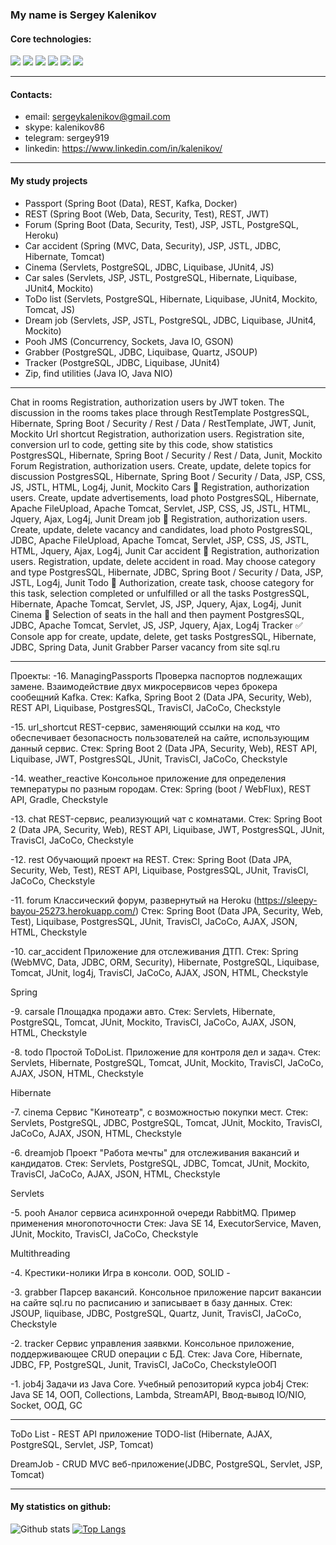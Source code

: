 ### My name is Sergey Kalenikov

#### Core technologies:

![](https://img.shields.io/badge/java-%3E%3D%208%20-orange) ![](https://img.shields.io/badge/Spring-%3E%3D%205.0-brightgreen) ![](https://img.shields.io/badge/maven-3-green) ![](https://img.shields.io/badge/postgres-8-blue) ![](https://img.shields.io/badge/Hibernate-%3E%3D%205.0-yellowgreen) ![](https://img.shields.io/badge/Travis-CI-brightgreen) 

---

#### Contacts:

* email: sergeykalenikov@gmail.com
* skype: kalenikov86
* telegram: sergey919
* linkedin: https://www.linkedin.com/in/kalenikov/ 

---

#### My study projects
- Passport (Spring Boot (Data), REST, Kafka, Docker)
- REST (Spring Boot (Web, Data, Security, Test), REST, JWT)
- Forum (Spring Boot (Data, Security, Test), JSP, JSTL, PostgreSQL, Heroku)
- Car accident (Spring (MVC, Data, Security), JSP, JSTL, JDBC, Hibernate, Tomcat)
- Cinema (Servlets, PostgreSQL, JDBC, Liquibase, JUnit4, JS)
- Car sales (Servlets, JSP, JSTL, PostgreSQL, Hibernate, Liquibase, JUnit4, Mockito)
- ToDo list (Servlets, PostgreSQL, Hibernate, Liquibase, JUnit4, Mockito, Tomcat, JS)
- Dream job (Servlets, JSP, JSTL, PostgreSQL, JDBC, Liquibase, JUnit4, Mockito)
- Pooh JMS (Concurrency, Sockets, Java IO, GSON)
- Grabber (PostgreSQL, JDBC, Liquibase, Quartz, JSOUP)
- Tracker (PostgreSQL, JDBC, Liquibase, JUnit4)
- Zip, find utilities (Java IO, Java NIO)

---
Chat in rooms
Registration, authorization users by JWT token. The discussion in the rooms takes place through RestTemplate
PostgresSQL, Hibernate, Spring Boot / Security / Rest / Data / RestTemplate, JWT, Junit, Mockito
Url shortcut
Registration, authorization users. Registration site, conversion url to code, getting site by this code, show statistics
PostgresSQL, Hibernate, Spring Boot / Security / Rest / Data, Junit, Mockito
Forum
Registration, authorization users. Create, update, delete topics for discussion
PostgresSQL, Hibernate, Spring Boot / Security / Data, JSP, CSS, JS, JSTL, HTML, Log4j, Junit, Mockito
Cars 🚗
Registration, authorization users. Create, update advertisements, load photo
PostgresSQL, Hibernate, Apache FileUpload, Apache Tomcat, Servlet, JSP, CSS, JS, JSTL, HTML, Jquery, Ajax, Log4j, Junit
Dream job 🏢
Registration, authorization users. Create, update, delete vacancy and candidates, load photo
PostgresSQL, JDBC, Apache FileUpload, Apache Tomcat, Servlet, JSP, CSS, JS, JSTL, HTML, Jquery, Ajax, Log4j, Junit
Car accident 🚓
Registration, authorization users. Registration, update, delete accident in road. May choose category and type
PostgresSQL, Hibernate, JDBC, Spring Boot / Security / Data, JSP, JSTL, Log4j, Junit
Todo 📗
Authorization, create task, choose category for this task, selection completed or unfulfilled or all the tasks
PostgresSQL, Hibernate, Apache Tomcat, Servlet, JS, JSP, Jquery, Ajax, Log4j, Junit
Cinema 🎦
Selection of seats in the hall and then payment
PostgresSQL, JDBC, Apache Tomcat, Servlet, JS, JSP, Jquery, Ajax, Log4j
Tracker ✅
Console app for create, update, delete, get tasks
PostgresSQL, Hibernate, JDBC, Spring Data, Junit
Grabber
Parser vacancy from site sql.ru

---

Проекты:
-16. ManagingPassports Проверка паспортов подлежащих замене. Взаимодействие двух микросервисов через брокера сообещний Kafka. Стек: Kafka, Spring Boot 2 (Data JPA, Security, Web), REST API, Liquibase, PostgresSQL, TravisCI, JaCoCo, Checkstyle

-15. url_shortcut REST-сервис, заменяющий ссылки на код, что обеспечивает безопасность пользователей на сайте, использующим данный сервис. Стек: Spring Boot 2 (Data JPA, Security, Web), REST API, Liquibase, JWT, PostgresSQL, JUnit, TravisCI, JaCoCo, Checkstyle

-14. weather_reactive Консольное приложение для определения температуры по разным городам. Стек: Spring (boot / WebFlux), REST API, Gradle, Checkstyle

-13. chat REST-сервис, реализующий чат c комнатами. Стек: Spring Boot 2 (Data JPA, Security, Web), REST API, Liquibase, JWT, PostgresSQL, JUnit, TravisCI, JaCoCo, Checkstyle

-12. rest Обучающий проект на REST. Стек: Spring Boot (Data JPA, Security, Web, Test), REST API, Liquibase, PostgresSQL, JUnit, TravisCI, JaCoCo, Checkstyle

-11. forum Классический форум, развернутый на Heroku (https://sleepy-bayou-25273.herokuapp.com/) Стек: Spring Boot (Data JPA, Security, Web, Test), Liquibase, PostgresSQL, JUnit, TravisCI, JaCoCo, AJAX, JSON, HTML, Checkstyle

-10. car_accident Приложение для отслеживания ДТП. Стек: Spring (WebMVC, Data, JDBC, ORM, Security), Hibernate, PostgreSQL, Liquibase, Tomcat, JUnit, log4j, TravisCI, JaCoCo, AJAX, JSON, HTML, Checkstyle

Spring

-9. carsale Площадка продажи авто. Стек: Servlets, Hibernate, PostgreSQL, Tomcat, JUnit, Mockito, TravisCI, JaCoCo, AJAX, JSON, HTML, Checkstyle

-8. todo Простой ToDoList. Приложение для контроля дел и задач. Стек: Servlets, Hibernate, PostgreSQL, Tomcat, JUnit, Mockito, TravisCI, JaCoCo, AJAX, JSON, HTML, Checkstyle

Hibernate

-7. cinema Сервис "Кинотеатр", с возможностью покупки мест. Стек: Servlets, PostgreSQL, JDBC, PostgreSQL, Tomcat, JUnit, Mockito, TravisCI, JaCoCo, AJAX, JSON, HTML, Checkstyle

-6. dreamjob Проект "Работа мечты" для отслеживания вакансий и кандидатов. Стек: Servlets, PostgreSQL, JDBC, Tomcat, JUnit, Mockito, TravisCI, JaCoCo, AJAX, JSON, HTML, Checkstyle

Servlets

-5. pooh Аналог сервиса асинхронной очереди RabbitMQ. Пример применения многопоточности Стек: Java SE 14, ExecutorService, Maven, JUnit, Mockito, TravisCI, JaCoCo, Checkstyle

Multithreading

-4. Крестики-нолики Игра в консоли. OOD, SOLID -

-3. grabber Парсер вакансий. Консольное приложение парсит вакансии на сайте sql.ru по расписанию и записывает в базу данных. Стек: JSOUP, liquibase, JDBC, PostgreSQL, Quartz, Junit, TravisCI, JaCoCo, Checkstyle

-2. tracker Сервис управления заявкми. Консольное приложение, поддерживающее CRUD операции с БД. Стек: Java Core, Hibernate, JDBC, FP, PostgreSQL, Junit, TravisCI, JaCoCo, CheckstyleООП

-1. job4j Задачи из Java Core. Учебный репозиторий курса job4j Стек: Java SE 14, ООП, Collections, Lambda, StreamAPI, Ввод-вывод IO/NIO, Socket, ООД, GC

---

ToDo List - REST API приложение TODO-list (Hibernate, AJAX, PostgreSQL, Servlet, JSP, Tomcat)

DreamJob - CRUD MVC веб-приложение(JDBC, PostgreSQL, Servlet, JSP, Tomcat)

---

#### My statistics on github:

![Github stats](https://github-readme-stats.vercel.app/api?username=kalenikov&hide=stars,prs,issues,contribs)
[![Top Langs](https://github-readme-stats.vercel.app/api/top-langs/?username=kalenikov&layout=compact)](https://github.com/kalenikov/github-readme-stats)
